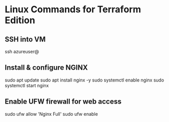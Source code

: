 # Linux Commands for Terraform Edition

## SSH into VM
ssh azureuser@<public-ip>

## Install & configure NGINX
sudo apt update
sudo apt install nginx -y
sudo systemctl enable nginx
sudo systemctl start nginx

## Enable UFW firewall for web access
sudo ufw allow 'Nginx Full'
sudo ufw enable
